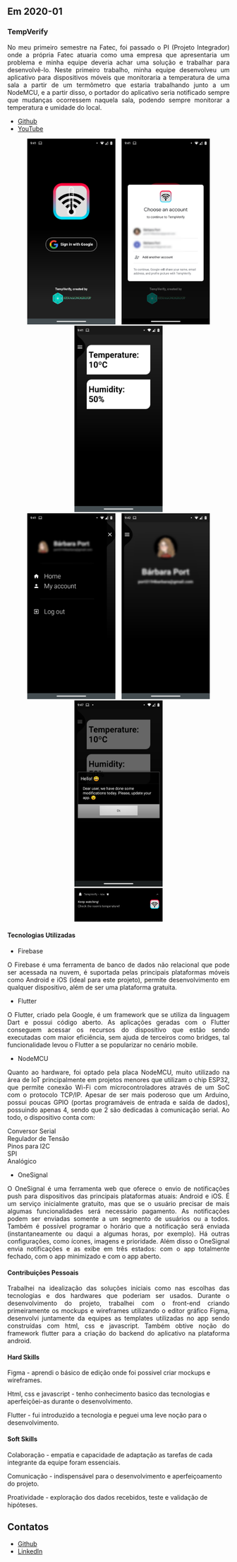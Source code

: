 ## Em 2020-01

### TempVerify
<p align="justify">No meu primeiro semestre na Fatec, foi passado o PI (Projeto Integrador) onde a própria Fatec atuaria como uma empresa que apresentaria um problema e minha equipe deveria achar uma solução e trabalhar para desenvolvê-lo. Neste primeiro trabalho, minha equipe desenvolveu um aplicativo para dispositivos móveis que monitoraria a temperatura de uma sala a partir de um termômetro que estaria trabalhando junto a um NodeMCU, e a partir disso, o portador do aplicativo seria notificado sempre que mudanças ocorressem naquela sala, podendo sempre monitorar a temperatura e umidade do local.</p>

- [Github](https://github.com/levizoca/hexagono-fatec) <br>
- [YouTube](https://www.youtube.com/watch?v=AYty7aQO1_A)

<div align="center">
  <img src="https://github.com/levizoca/Portfolio/blob/2020-01/Imagens/tela_inicial.png" width="200" hspace="5"/>
  <img src="https://github.com/levizoca/Portfolio/blob/2020-01/Imagens/login.png" width="200" hspace="5"/>
  <img src="https://github.com/levizoca/Portfolio/blob/2020-01/Imagens/tela_principal.png" width="200" hspace="5"/><br>
  <img src="https://github.com/levizoca/Portfolio/blob/2020-01/Imagens/menu.png" width="200" hspace="5"/>
  <img src="https://github.com/levizoca/Portfolio/blob/2020-01/Imagens/perfil_usuario.png" width="200" hspace="5"/>
  <img src="https://github.com/levizoca/Portfolio/blob/2020-01/Imagens/notificacao_dentro.png" width="200" hspace="5"/><br>
  <img src="https://github.com/levizoca/Portfolio/blob/2020-01/Imagens/notificacao_fora.png" width="200" hspace="5"/>
</div>

#### Tecnologias Utilizadas
- Firebase
<p align="justify"> O Firebase é uma ferramenta de banco de dados não relacional que pode ser acessada na nuvem, é suportada pelas principais plataformas móveis como Android e iOS (ideal para este projeto), permite desenvolvimento em qualquer dispositivo, além de ser uma plataforma gratuita.</p>

- Flutter
<p align="justify"> O Flutter, criado pela Google, é um framework que se utiliza da linguagem Dart e possui código aberto. As aplicações geradas com o Flutter conseguem acessar os recursos do dispositivo que estão sendo executadas com maior eficiência, sem ajuda de terceiros como bridges, tal funcionalidade levou o Flutter a se popularizar no cenário mobile.</p>

- NodeMCU
<p align="justify"> Quanto ao hardware, foi optado pela placa NodeMCU, muito utilizado na área de IoT principalmente em projetos menores que utilizam o chip ESP32, que permite conexão Wi-Fi com microcontroladores através de um SoC com o protocolo TCP/IP.
Apesar de ser mais poderoso que um Arduino, possui poucas GPIO (portas programáveis de entrada e saída de dados), possuindo apenas 4, sendo que 2 são dedicadas à comunicação serial. Ao todo, o dispositivo conta com:</p>

Conversor Serial<br>
Regulador de Tensão<br>
Pinos para I2C<br>
SPI<br>
Analógico

- OneSignal
<p align="justify"> O OneSignal é uma ferramenta web que oferece o envio de notificações push para dispositivos das principais plataformas atuais: Android e iOS. É um serviço inicialmente gratuito, mas que se o usuário precisar de mais algumas funcionalidades será necessário pagamento. As notificações podem ser enviadas somente a um segmento de usuários ou a todos. Também é possível programar o horário que a notificação será enviada (instantaneamente ou daqui a algumas horas, por exemplo). Há outras configurações, como ícones, imagens e prioridade. Além disso o OneSignal envia notificações e as exibe em três estados: com o app totalmente fechado, com o app minimizado e com o app aberto.</p>
  

#### Contribuições Pessoais
<p align="justify">Trabalhei na idealização das soluções iniciais como nas escolhas das tecnologias e dos hardwares que poderiam ser usados. Durante o desenvolvimento do projeto, trabalhei com o front-end criando primeiramente os mockups e wireframes utilizando o editor gráfico Figma, desenvolvi juntamente da equipes as templates utilizadas no app sendo construídas com html, css e javascript. Também obtive noção do framework flutter para a criação do backend do aplicativo na plataforma android.
</p>
  
#### Hard Skills
Figma - aprendi o básico de edição onde foi possivel criar mockups e wireframes.

Html, css e javascript - tenho conhecimento basico das tecnologias e aperfeiçõei-as durante o desenvolvimento.

Flutter - fui introduzido a tecnologia e peguei uma leve noção para o desenvolvimento.

#### Soft Skills
Colaboração - empatia e capacidade de adaptação as tarefas de cada integrante da equipe foram essenciais.

Comunicação - indispensável para o desenvolvimento e aperfeiçoamento do projeto.

Proatividade - exploração dos dados recebidos, teste e validação de hipóteses.

## Contatos
* [Github](https://github.com/levizoca)
* [LinkedIn](https://www.linkedin.com/in/levi-motta-5001a2173/)


